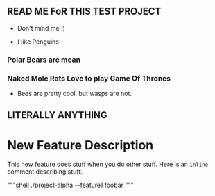 ## READ ME FoR THIS TEST PROJECT
- Don't mind me :) 

- I like Penguins

### Polar Bears are mean


### Naked Mole Rats Love to play Game Of Thrones

- Bees are pretty cool, but wasps are not.

## LITERALLY ANYTHING

# New Feature Description

This new feature does stuff when you do other stuff. Here is an `inline` comment describing stuff.

"""shell
./project-alpha --feature1 foobar
"""
